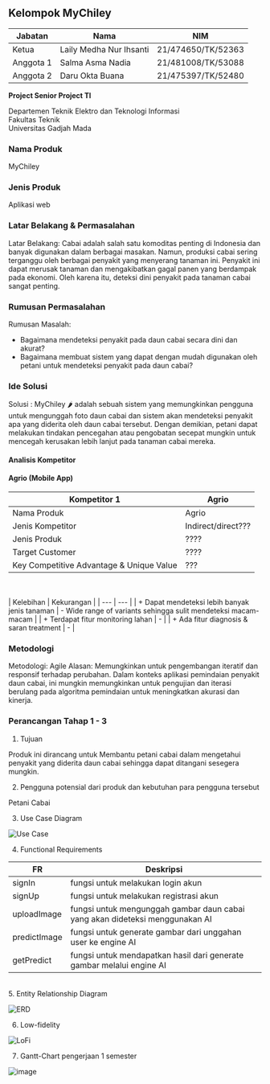 ## Kelompok MyChiley

| Jabatan | Nama | NIM |
| --- | --- | --- |
| Ketua | Laily Medha Nur Ihsanti | 21/474650/TK/52363 |
| Anggota 1 | Salma Asma Nadia | 21/481008/TK/53088 |
| Anggota 2 | Daru Okta Buana | 21/475397/TK/52480 |

**Project Senior Project TI**

Departemen Teknik Elektro dan Teknologi Informasi<br>
Fakultas Teknik<br>
Universitas Gadjah Mada

### Nama Produk
MyChiley

### Jenis Produk
Aplikasi web

### Latar Belakang & Permasalahan
Latar Belakang: Cabai adalah salah satu komoditas penting di Indonesia dan banyak digunakan dalam berbagai masakan. Namun, produksi cabai sering terganggu oleh berbagai penyakit yang menyerang tanaman ini. Penyakit ini dapat merusak tanaman dan mengakibatkan gagal panen yang berdampak pada ekonomi. Oleh karena itu, deteksi dini penyakit pada tanaman cabai sangat penting.

### Rumusan Permasalahan
Rumusan Masalah: 
- Bagaimana mendeteksi penyakit pada daun cabai secara dini dan akurat?
- Bagaimana membuat sistem yang dapat dengan mudah digunakan oleh petani untuk mendeteksi penyakit pada daun cabai?

### Ide Solusi
Solusi : MyChiley 🌶 adalah sebuah sistem yang memungkinkan pengguna untuk mengunggah foto daun cabai dan sistem akan mendeteksi penyakit apa yang diderita oleh daun cabai tersebut. Dengan demikian, petani dapat melakukan tindakan pencegahan atau pengobatan secepat mungkin untuk mencegah kerusakan lebih lanjut pada tanaman cabai mereka.

#### Analisis Kompetitor
#### Agrio (Mobile App)

| Kompetitor 1 | Agrio |
| --- | --- |
| Nama Produk | Agrio |
| Jenis Kompetitor | Indirect/direct??? |
| Jenis Produk | ???? |
| Target Customer | ???? |
| Key Competitive Advantage & Unique Value | ??? |
<br></br>
| Kelebihan | Kekurangan |
| --- | --- |
| + Dapat mendeteksi lebih banyak jenis tanaman | - Wide range of variants sehingga sulit mendeteksi macam-macam |
| + Terdapat fitur monitoring lahan | -  |
| + Ada fitur diagnosis & saran treatment | -  |



### Metodologi
Metodologi: Agile
Alasan: Memungkinkan untuk pengembangan iteratif dan responsif terhadap perubahan. Dalam konteks aplikasi pemindaian penyakit daun cabai, ini mungkin memungkinkan untuk pengujian dan iterasi berulang pada algoritma pemindaian untuk meningkatkan akurasi dan kinerja.


### Perancangan Tahap 1 - 3
1. Tujuan

Produk ini dirancang untuk Membantu petani cabai dalam mengetahui penyakit yang diderita daun cabai sehingga dapat ditangani  sesegera mungkin.

2. Pengguna potensial dari produk dan kebutuhan para pengguna tersebut

Petani Cabai


3. Use Case Diagram

![Use Case](https://github.com/salmaasmanadia/MyChiley/assets/93851258/edb7d6d2-1ec9-4004-a170-d22bece8b8bd)

4. Functional Requirements

| FR | Deskripsi |
| --- | --- |
| signIn | fungsi untuk melakukan login akun |
| signUp | fungsi untuk melakukan registrasi akun |
| uploadImage | fungsi untuk mengunggah gambar daun cabai yang akan dideteksi menggunakan AI|
| predictImage | fungsi untuk generate gambar dari unggahan user ke engine AI |
| getPredict | fungsi untuk mendapatkan hasil dari generate gambar melalui engine AI|

<br>
5. Entity Relationship Diagram

![ERD](https://github.com/salmaasmanadia/MyChiley/assets/93851258/fab1a97f-25bd-4d6c-8582-e7b0e24b41a3)

6. Low-fidelity

![LoFi](https://github.com/salmaasmanadia/MyChiley/assets/93851258/2cb8f54b-9f99-4b81-80f2-799ba5c159df)

7. Gantt-Chart pengerjaan 1 semester

![image](https://github.com/salmaasmanadia/MyChiley/assets/93851258/3650cd67-c6fa-4b32-a38b-c09259e198ff)






